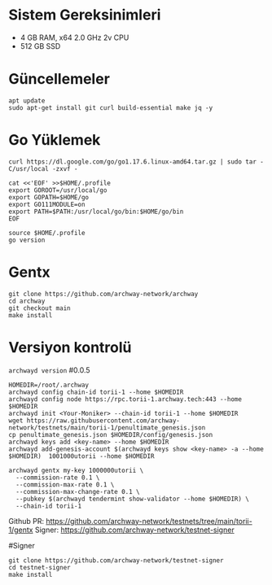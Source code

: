 # Sistem Gereksinimleri
- 4 GB RAM, x64 2.0 GHz 2v CPU
- 512 GB SSD

# Güncellemeler
``` 
apt update
sudo apt-get install git curl build-essential make jq -y
```

# Go Yüklemek
```
curl https://dl.google.com/go/go1.17.6.linux-amd64.tar.gz | sudo tar -C/usr/local -zxvf -
```
```
cat <<'EOF' >>$HOME/.profile
export GOROOT=/usr/local/go
export GOPATH=$HOME/go
export GO111MODULE=on
export PATH=$PATH:/usr/local/go/bin:$HOME/go/bin
EOF
```
```
source $HOME/.profile
go version
```

# Gentx
```
git clone https://github.com/archway-network/archway
cd archway
git checkout main
make install
```

# Versiyon kontrolü
```archwayd version```
#0.0.5

```
HOMEDIR=/root/.archway
archwayd config chain-id torii-1 --home $HOMEDIR
archwayd config node https://rpc.torii-1.archway.tech:443 --home $HOMEDIR
archwayd init <Your-Moniker> --chain-id torii-1 --home $HOMEDIR
wget https://raw.githubusercontent.com/archway-network/testnets/main/torii-1/penultimate_genesis.json
cp penultimate_genesis.json $HOMEDIR/config/genesis.json
archwayd keys add <key-name> --home $HOMEDIR
archwayd add-genesis-account $(archwayd keys show <key-name> -a --home $HOMEDIR)  1001000utorii --home $HOMEDIR

archwayd gentx my-key 1000000utorii \
  --commission-rate 0.1 \
  --commission-max-rate 0.1 \
  --commission-max-change-rate 0.1 \
  --pubkey $(archwayd tendermint show-validator --home $HOMEDIR) \
  --chain-id torii-1
  ```

Github PR: https://github.com/archway-network/testnets/tree/main/torii-1/gentx
Signer: https://github.com/archway-network/testnet-signer 

#Signer
```
git clone https://github.com/archway-network/testnet-signer
cd testnet-signer
make install
```

